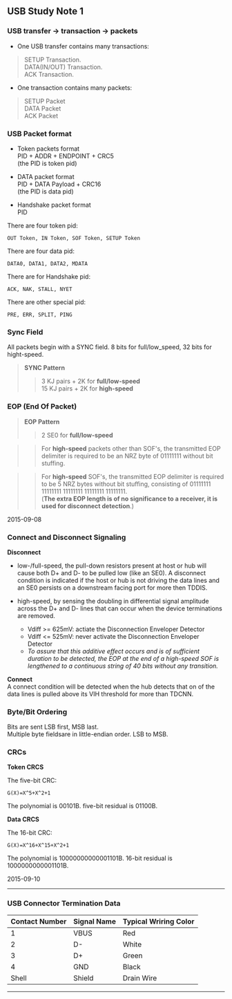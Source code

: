 ## USB Study Note 1 ##

### USB transfer -> transaction -> packets ###

* One USB transfer contains many transactions:
> SETUP Transaction.   
> DATA(IN/OUT) Transaction.  
> ACK Transaction.

* One transaction contains many packets:
> SETUP Packet    
> DATA Packet    
> ACK Packet    


### USB Packet format ###

* Token packets format     
PID + ADDR + ENDPOINT + CRC5    
(the PID is token pid)

* DATA packet format    
PID + DATA Payload + CRC16   
(the PID is data pid)

* Handshake packet format     
PID

There are four token pid:   

	OUT Token, IN Token, SOF Token, SETUP Token

There are four data pid:

	DATA0, DATA1, DATA2, MDATA

There are for Handshake pid:

	ACK, NAK, STALL, NYET

There are other special pid:

	PRE, ERR, SPLIT, PING


### Sync Field ###
All packets begin with a SYNC field. 8 bits for full/low_speed, 32 bits for hight-speed.

> **SYNC Pattern**
>> 3 KJ pairs + 2K for **full/low-speed**    
>> 15 KJ pairs + 2K for **high-speed**    

### EOP (End Of Packet) ###

> **EOP Pattern**   
>> 2 SE0 for **full/low-speed**  

>> For **high-speed** packets other than SOF's, the transmitted EOP delimiter is required to be an NRZ byte of 01111111 without bit stuffing.    

>> For **high-speed** SOF's, the transmitted EOP delimiter is required to be 5 NRZ bytes without bit stuffing, consisting of 01111111 11111111 11111111 11111111 11111111.   
(**The extra EOP length is of no significance to a receiver, it is used for disconnect detection**.)


2015-09-08

### Connect and Disconnect Signaling ###

**Disconnect**    
   	
* low-/full-speed, the pull-down resistors present at host or hub will cause both D+ and D- to be pulled low (like an SE0). A disconnect condition is indicated if the host or hub is not driving the data lines and an SE0 persists on a downstream facing port for more then TDDIS.

* high-speed, by sensing the doubling in differential signal amplitude across the D+ and D- lines that can occur when the device terminations are removed. 

	* Vdiff >= 625mV: actiate the Disconnection Enveloper Detector 	
	* Vdiff <= 525mV: never activate the Disconnection Enveloper Detector
	* _To assure that this additive effect occurs and is of sufficient duration to be detected, the EOP at the end of a high-speed SOF is lengthened to a continuous string of 40 bits without any transition._


**Connect**    
A connect condition will be detected when the hub detects that on of the data lines is pulled above its VIH threshold for more than TDCNN.



### Byte/Bit Ordering ###
Bits are sent LSB first, MSB last.   
Multiple byte fieldsare in little-endian order. LSB to MSB.


### CRCs ###

**Token CRCS**

The five-bit CRC:

	G(X)=X^5+X^2+1

The polynomial is 00101B. five-bit residual is 01100B.


**Data CRCS**

The 16-bit CRC:

	G(X)=X^16+X^15+X^2+1

The polynomial is 10000000000001101B. 16-bit  residual is 1000000000001101B.


2015-09-10

-----

### USB Connector Termination Data ###

| Contact Number | Signal Name | Typical Wriring Color|   
|----------------|-------------|----------------------|   
|       1        |  VBUS       |    Red               |   
|       2        |  D-         |    White             |   
|       3        |  D+         |    Green             |   
|       4        |  GND        |    Black             |   
|     Shell      |  Shield     |    Drain Wire        |   

-----




	












 